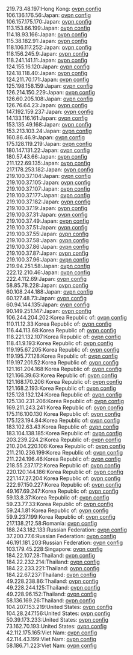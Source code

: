 219.73.48.197:Hong Kong: [ovpn config](vpn/219_73_48_197.ovpn)  
106.136.176.56:Japan: [ovpn config](vpn/106_136_176_56.ovpn)  
106.157.175.170:Japan: [ovpn config](vpn/106_157_175_170.ovpn)  
113.153.66.199:Japan: [ovpn config](vpn/113_153_66_199.ovpn)  
114.18.93.166:Japan: [ovpn config](vpn/114_18_93_166.ovpn)  
115.38.182.91:Japan: [ovpn config](vpn/115_38_182_91.ovpn)  
118.106.117.252:Japan: [ovpn config](vpn/118_106_117_252.ovpn)  
118.156.245.9:Japan: [ovpn config](vpn/118_156_245_9.ovpn)  
118.241.141.11:Japan: [ovpn config](vpn/118_241_141_11.ovpn)  
124.155.16.120:Japan: [ovpn config](vpn/124_155_16_120.ovpn)  
124.18.118.40:Japan: [ovpn config](vpn/124_18_118_40.ovpn)  
124.211.70.171:Japan: [ovpn config](vpn/124_211_70_171.ovpn)  
125.198.158.159:Japan: [ovpn config](vpn/125_198_158_159.ovpn)  
126.214.150.229:Japan: [ovpn config](vpn/126_214_150_229.ovpn)  
126.60.205.108:Japan: [ovpn config](vpn/126_60_205_108.ovpn)  
126.76.64.23:Japan: [ovpn config](vpn/126_76_64_23.ovpn)  
147.192.159.237:Japan: [ovpn config](vpn/147_192_159_237.ovpn)  
14.133.116.161:Japan: [ovpn config](vpn/14_133_116_161.ovpn)  
153.135.49.168:Japan: [ovpn config](vpn/153_135_49_168.ovpn)  
153.213.103.24:Japan: [ovpn config](vpn/153_213_103_24.ovpn)  
160.86.46.9:Japan: [ovpn config](vpn/160_86_46_9.ovpn)  
175.128.119.219:Japan: [ovpn config](vpn/175_128_119_219.ovpn)  
180.147.131.22:Japan: [ovpn config](vpn/180_147_131_22.ovpn)  
180.57.43.66:Japan: [ovpn config](vpn/180_57_43_66.ovpn)  
211.122.69.135:Japan: [ovpn config](vpn/211_122_69_135.ovpn)  
217.178.253.182:Japan: [ovpn config](vpn/217_178_253_182.ovpn)  
219.100.37.104:Japan: [ovpn config](vpn/219_100_37_104.ovpn)  
219.100.37.105:Japan: [ovpn config](vpn/219_100_37_105.ovpn)  
219.100.37.107:Japan: [ovpn config](vpn/219_100_37_107.ovpn)  
219.100.37.177:Japan: [ovpn config](vpn/219_100_37_177.ovpn)  
219.100.37.182:Japan: [ovpn config](vpn/219_100_37_182.ovpn)  
219.100.37.19:Japan: [ovpn config](vpn/219_100_37_19.ovpn)  
219.100.37.31:Japan: [ovpn config](vpn/219_100_37_31.ovpn)  
219.100.37.49:Japan: [ovpn config](vpn/219_100_37_49.ovpn)  
219.100.37.51:Japan: [ovpn config](vpn/219_100_37_51.ovpn)  
219.100.37.55:Japan: [ovpn config](vpn/219_100_37_55.ovpn)  
219.100.37.58:Japan: [ovpn config](vpn/219_100_37_58.ovpn)  
219.100.37.86:Japan: [ovpn config](vpn/219_100_37_86.ovpn)  
219.100.37.87:Japan: [ovpn config](vpn/219_100_37_87.ovpn)  
219.100.37.96:Japan: [ovpn config](vpn/219_100_37_96.ovpn)  
219.94.251.58:Japan: [ovpn config](vpn/219_94_251_58.ovpn)  
222.12.210.46:Japan: [ovpn config](vpn/222_12_210_46.ovpn)  
222.4.112.69:Japan: [ovpn config](vpn/222_4_112_69.ovpn)  
58.85.78.228:Japan: [ovpn config](vpn/58_85_78_228.ovpn)  
60.108.244.188:Japan: [ovpn config](vpn/60_108_244_188.ovpn)  
60.127.48.73:Japan: [ovpn config](vpn/60_127_48_73.ovpn)  
60.94.144.135:Japan: [ovpn config](vpn/60_94_144_135.ovpn)  
90.149.251.147:Japan: [ovpn config](vpn/90_149_251_147.ovpn)  
106.244.204.202:Korea Republic of: [ovpn config](vpn/106_244_204_202.ovpn)  
110.11.12.33:Korea Republic of: [ovpn config](vpn/110_11_12_33.ovpn)  
116.44.113.68:Korea Republic of: [ovpn config](vpn/116_44_113_68.ovpn)  
118.221.132.107:Korea Republic of: [ovpn config](vpn/118_221_132_107.ovpn)  
118.41.9.193:Korea Republic of: [ovpn config](vpn/118_41_9_193.ovpn)  
119.195.67.205:Korea Republic of: [ovpn config](vpn/119_195_67_205.ovpn)  
119.195.77.128:Korea Republic of: [ovpn config](vpn/119_195_77_128.ovpn)  
119.197.201.52:Korea Republic of: [ovpn config](vpn/119_197_201_52.ovpn)  
121.161.204.168:Korea Republic of: [ovpn config](vpn/121_161_204_168.ovpn)  
121.166.39.63:Korea Republic of: [ovpn config](vpn/121_166_39_63.ovpn)  
121.168.170.206:Korea Republic of: [ovpn config](vpn/121_168_170_206.ovpn)  
121.168.2.193:Korea Republic of: [ovpn config](vpn/121_168_2_193.ovpn)  
125.128.132.124:Korea Republic of: [ovpn config](vpn/125_128_132_124.ovpn)  
125.130.231.206:Korea Republic of: [ovpn config](vpn/125_130_231_206.ovpn)  
169.211.243.241:Korea Republic of: [ovpn config](vpn/169_211_243_241.ovpn)  
175.116.100.130:Korea Republic of: [ovpn config](vpn/175_116_100_130.ovpn)  
175.123.194.84:Korea Republic of: [ovpn config](vpn/175_123_194_84.ovpn)  
183.102.63.43:Korea Republic of: [ovpn config](vpn/183_102_63_43.ovpn)  
183.104.138.185:Korea Republic of: [ovpn config](vpn/183_104_138_185.ovpn)  
203.239.224.2:Korea Republic of: [ovpn config](vpn/203_239_224_2.ovpn)  
210.204.220.106:Korea Republic of: [ovpn config](vpn/210_204_220_106.ovpn)  
211.210.236.199:Korea Republic of: [ovpn config](vpn/211_210_236_199.ovpn)  
211.224.196.46:Korea Republic of: [ovpn config](vpn/211_224_196_46.ovpn)  
218.55.237.172:Korea Republic of: [ovpn config](vpn/218_55_237_172.ovpn)  
220.120.144.186:Korea Republic of: [ovpn config](vpn/220_120_144_186.ovpn)  
221.147.27.204:Korea Republic of: [ovpn config](vpn/221_147_27_204.ovpn)  
222.97.150.227:Korea Republic of: [ovpn config](vpn/222_97_150_227.ovpn)  
49.167.69.247:Korea Republic of: [ovpn config](vpn/49_167_69_247.ovpn)  
59.13.8.37:Korea Republic of: [ovpn config](vpn/59_13_8_37.ovpn)  
59.23.77.33:Korea Republic of: [ovpn config](vpn/59_23_77_33.ovpn)  
59.24.1.81:Korea Republic of: [ovpn config](vpn/59_24_1_81.ovpn)  
59.9.237.199:Korea Republic of: [ovpn config](vpn/59_9_237_199.ovpn)  
217.138.212.58:Romania: [ovpn config](vpn/217_138_212_58.ovpn)  
188.243.182.133:Russian Federation: [ovpn config](vpn/188_243_182_133.ovpn)  
37.200.77.6:Russian Federation: [ovpn config](vpn/37_200_77_6.ovpn)  
46.191.181.203:Russian Federation: [ovpn config](vpn/46_191_181_203.ovpn)  
103.179.45.228:Singapore: [ovpn config](vpn/103_179_45_228.ovpn)  
184.22.107.28:Thailand: [ovpn config](vpn/184_22_107_28.ovpn)  
184.22.232.214:Thailand: [ovpn config](vpn/184_22_232_214.ovpn)  
184.22.233.221:Thailand: [ovpn config](vpn/184_22_233_221.ovpn)  
184.22.67.237:Thailand: [ovpn config](vpn/184_22_67_237.ovpn)  
49.228.238.86:Thailand: [ovpn config](vpn/49_228_238_86.ovpn)  
49.228.244.125:Thailand: [ovpn config](vpn/49_228_244_125.ovpn)  
49.228.96.152:Thailand: [ovpn config](vpn/49_228_96_152.ovpn)  
58.136.169.26:Thailand: [ovpn config](vpn/58_136_169_26.ovpn)  
104.207.153.219:United States: [ovpn config](vpn/104_207_153_219.ovpn)  
104.28.247.156:United States: [ovpn config](vpn/104_28_247_156.ovpn)  
50.39.173.233:United States: [ovpn config](vpn/50_39_173_233.ovpn)  
73.162.70.193:United States: [ovpn config](vpn/73_162_70_193.ovpn)  
42.112.175.165:Viet Nam: [ovpn config](vpn/42_112_175_165.ovpn)  
42.114.43.199:Viet Nam: [ovpn config](vpn/42_114_43_199.ovpn)  
58.186.71.223:Viet Nam: [ovpn config](vpn/58_186_71_223.ovpn)  
